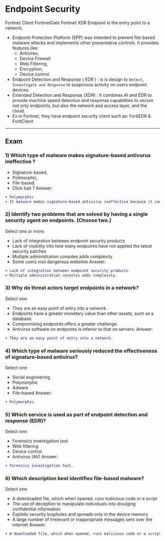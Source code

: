 # Endpoint Security

Fortinet Client
FortinetGate
Fortinet XDR
Endpoint is the entry point to a network.
- Endpoint Protection Platform (EPP) was intended to prevent file-based malware attacks and implements other preventative controls. It provides features like:
    * Antivires, 
    * Device Firewall 
    * Web Filtering, 
    * Encryption, 
    * Device control.
 - Endpoint Detection and Response ( EDR ) : is is design to ``Detect, Investigate and Response`` to suspicious activity on users endpoint devices.
 - Extended Detection and Response (XDR) : It combines AI and EDR to provide machine speed detection and response capabilities to secure not only endpoints, but also the network and access layer, and the cloud.
 - Ex in Fortinet, they have endpoint security client such as: FortiEDR & FortiClient 

- - -
## Exam
### 1) Which type of malware makes signature-based antivurus ineffective ? 
- Signature-based, 
- Polimorphic, 
- File-based, 
- Click bait ?
Answer:
```diff
+ Polymorphic 
+ It malware makes signature-based antivirus ineffective because it constantly changes its code to evade detection by traditional signature-based antivirus solutions.
```

### 2) Identify two problems that are solved by having a single security agent on endpoints. (Choose two.)
Select one or more:
- Lack of integration between endpoint security products
- Lack of visibility into how many endpoints have not applied the latest security patches
- Multiple administration consoles adds complexity
- Some users visit dangerous websites
Answer:
```diff
+ Lack of integration between endpoint security products.
+ Multiple administration consoles adds complexity.
```

### 3) Why do threat actors target endpoints in a network?
Select one:
- They are an easy point of entry into a network.
- Endpoints have a greater monetary value than other assets, such as a database.
- Compromising endpoints offers a greater challenge.
- Antivirus software on endpoints is inferior to that on servers.
Answer:
```diff
+ They are an easy point of entry into a network.
```

### 4) Which type of malware seriously reduced the effectiveness of signature-based antivirus?
Select one:
- Social engineering
- Polymorphic
- Adware
- File-based
Answer:
```diff
+ Polymorphic.
```

### 5) Which service is used as part of endpoint detection and response (EDR)?
Select one:
- Forensics investigation tool
- Web filtering
- Device control
- Antivirus (AV)
Answer:
```diff
+ Forensics investigation tool.
```

### 6) Which description best identifies file-based malware?
Select one:

- A downloaded file, which when opened, runs malicious code or a script
- The use of deception to manipulate individuals into divulging confidential information
- Exploits security loopholes and spreads only in the device memory
- A large number of irrelevant or inappropriate messages sent over the internet
Answer:
```diff
+ A downloaded file, which when opened, runs malicious code or a script.
```
